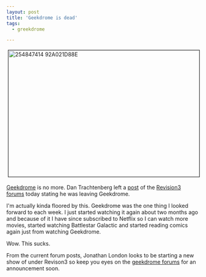 ```yaml
---
layout: post
title: 'Geekdrome is dead'
tags:
  - greekdrome

---
```


<img src="http://www.the8thsign.com/wp-content/uploads/2006/12/254847414_92a021d88e.jpg" alt="254847414 92A021D88E" border="1" height="331" hspace="4" vspace="4" width="500" />

<a href="http://revision3.com/geekdrome/">Geekdrome</a> is no more. Dan Trachtenberg left a <a href="http://revision3.com/forum/showthread.php?t=2298">post</a> of the <a href="http://revision3.com/">Revision3</a> <a href="http://revision3.com/forum/">forums</a> today stating he was leaving Geekdrome.

I'm actually kinda floored by this. Geekdrome was the one thing I looked forward to each week. I just started watching it again about two months ago and because of it I have since subscribed to Netflix so I can watch more movies, started watching Battlestar Galactic and started reading comics again just from watching Geekdrome.

Wow. This sucks.

From the current forum posts, Jonathan London looks to be starting a new show of under Revison3 so keep you eyes on the <a href="http://revision3.com/forum/forumdisplay.php?f=7">geekdrome forums</a> for an announcement soon.

<!-- technorati tags start -->
<!-- technorati tags end -->
